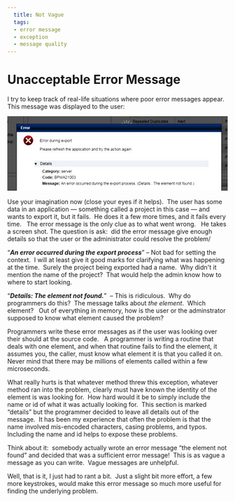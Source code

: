 ```yaml
---
  title: Not Vague
  tags: 
  - error message
  - exception
  - message quality
---
```

#  Unacceptable Error Message

I try to keep track of real-life situations where poor error messages appear.  This message was displayed to the user:  

![ElementNotFound](oops-something-failed-img1.png)  

Use your imagination now (close your eyes if it helps).  The user has some data in an application — something called a project in this case — and wants to export it, but it fails.  He does it a few more times, and it fails every time.   The error message is the only clue as to what went wrong.   He takes a screen shot. The question is ask:  did the error message give enough details so that the user or the administrator could resolve the problem/  

“**_An error occurred during the export process_**” – Not bad for setting the context.  I will at least give it good marks for clarifying what was happening at the time.  Surely the project being exported had a name.  Why didn't it mention the name of the project?  That would help the admin know how to where to start looking.  

“_**Details: The element not found.**_”  – This is ridiculous.  Why do programmers do this?  The message talks about _the element_.  Which element?   Out of everything in memory, how is the user or the adminstrator supposed to know what element caused the problem?  

Programmers write these error messages as if the user was looking over their should at the source code.   A programmer is writing a routine that deals with one element, and when that routine fails to find the element, it assumes you, the caller, must know what element it is that you called it on.  Never mind that there may be millions of elements called within a few microseconds.  

What really hurts is that whatever method threw this exception, whatever method ran into the problem, clearly must have known the identity of the element is was looking for.  How hard would it be to simply include the name or id of what it was actually looking for.  This section is marked “details” but the programmer decided to leave all details out of the message.  It has been my experience that often the problem is that the name involved mis-encoded characters, casing problems, and typos.  Including the name and id helps to expose these problems.  

Think about it:  somebody actually wrote an error message “the element not found” and decided that was a sufficient error message!  This is as vague a message as you can write.  Vague messages are unhelpful.  

Well, that is it, I just had to rant a bit.  Just a slight bit more effort, a few more keystrokes, would make this error message so much more useful for finding the underlying problem.
